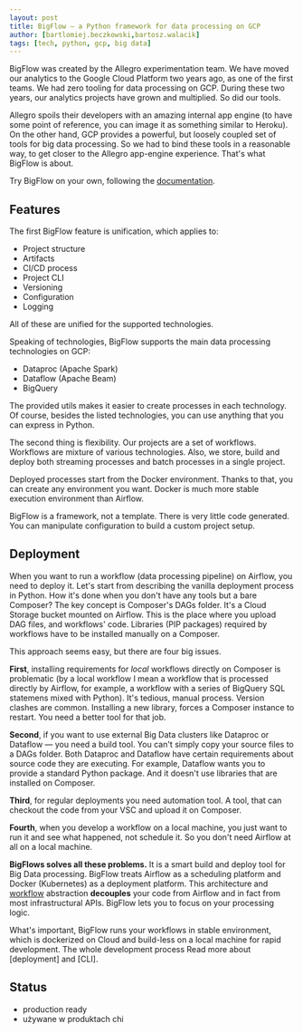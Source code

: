 ```yaml
---
layout: post
title: BigFlow — a Python framework for data processing on GCP
author: [bartlomiej.beczkowski,bartosz.walacik]
tags: [tech, python, gcp, big data]
---
```


BigFlow was created by the Allegro experimentation team. We have moved our analytics to the Google Cloud Platform
two years ago, as one of the first teams. We had zero tooling for data processing on GCP. During these
two years, our analytics projects have grown and multiplied. So did our tools.

Allegro spoils their developers with an amazing internal app engine (to have some point of reference, you can image it as
something similar to Heroku). On the other hand, GCP provides a powerful, but loosely coupled set of tools for big data processing.
So we had to bind these tools in a reasonable way, to get closer to the Allegro app-engine experience. That's what BigFlow is
about.

Try BigFlow on your own, following the [documentation](https://github.com/allegro/bigflow#bigflow).

## Features

The first BigFlow feature is unification, which applies to:

* Project structure
* Artifacts
* CI/CD process
* Project CLI
* Versioning
* Configuration
* Logging

All of these are unified for the supported technologies.

Speaking of technologies, BigFlow supports the main data processing technologies on GCP:

* Dataproc (Apache Spark)
* Dataflow (Apache Beam)
* BigQuery

The provided utils makes it easier to create processes in each technology. Of course, besides the listed technologies,
you can use anything that you can express in Python.

The second thing is flexibility. Our projects are a set of workflows. Workflows are mixture of various technologies.
Also, we store, build and deploy both streaming processes and batch processes in a single project.

Deployed processes start from the Docker environment. Thanks to that, you can create any environment you want. Docker
is much more stable execution environment than Airflow.

BigFlow is a framework, not a template. There is very little code generated. You can manipulate configuration to
build a custom project setup.

## Deployment

When you want to run a workflow (data processing pipeline)
on Airflow, you need to deploy it.
Let's start from describing the vanilla deployment process in Python.
How it's done when you don't have any tools but a bare Composer?
The key concept is Composer's DAGs folder.
It's a Cloud Storage bucket mounted on Airflow.
This is the place where you upload DAG files, and workflows' code.
Libraries (PIP packages) required by workflows have to be installed
manually on a Composer.

This approach seems easy, but there are four big issues.

**First**, installing requirements for *local* workflows directly on Composer is problematic
(by a local workflow I mean a workflow that is processed directly by Airflow,
for example, a workflow with a series of BigQuery SQL statemens mixed with Python).
It's tedious, manual process. Version clashes are common.
Installing a new library, forces a Composer instance to restart.
You need a better tool for that job.

**Second**, if you want to use external Big Data clusters like Dataproc or Dataflow &mdash;
you need a build tool. You can't simply copy your source files to a DAGs folder.
Both Dataproc and Dataflow have certain requirements about source code they are executing.
For example, Dataflow wants you to provide a standard Python package.
And it doesn't use libraries that are installed on Composer.

**Third**, for regular deployments you need automation tool.
A tool, that can checkout the code from your VSC and upload it on Composer.

**Fourth**, when you develop a workflow on a local machine,
you just want to run it and see what happened, not schedule it.
So you don't need Airflow at all on a local machine.

**BigFlows solves all these problems.**
It is a smart build and deploy tool for Big Data processing.
BigFlow treats Airflow as a scheduling platform and Docker (Kubernetes)
as a deployment platform. This architecture
and [workflow]() abstraction **decouples** your code from Airflow and
in fact from most infrastructural APIs. BigFlow lets you to focus on your processing logic.

What's important, BigFlow runs your workflows in stable environment,
which is dockerized on Cloud and build-less on a local machine for rapid development.
The whole development process
Read more about [deployment] and [CLI].

## Status

* production ready
* używane w produktach chi


